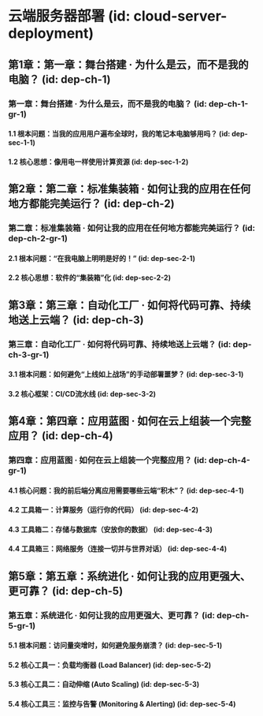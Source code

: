 # 云端服务器部署 (id: cloud-server-deployment)

## 第1章：第一章：舞台搭建 · 为什么是云，而不是我的电脑？ (id: dep-ch-1)
### 第一章：舞台搭建 · 为什么是云，而不是我的电脑？ (id: dep-ch-1-gr-1)
#### 1.1 根本问题：当我的应用用户遍布全球时，我的笔记本电脑够用吗？ (id: dep-sec-1-1)
#### 1.2 核心思想：像用电一样使用计算资源 (id: dep-sec-1-2)

## 第2章：第二章：标准集装箱 · 如何让我的应用在任何地方都能完美运行？ (id: dep-ch-2)
### 第二章：标准集装箱 · 如何让我的应用在任何地方都能完美运行？ (id: dep-ch-2-gr-1)
#### 2.1 根本问题：“在我电脑上明明是好的！” (id: dep-sec-2-1)
#### 2.2 核心思想：软件的“集装箱”化 (id: dep-sec-2-2)

## 第3章：第三章：自动化工厂 · 如何将代码可靠、持续地送上云端？ (id: dep-ch-3)
### 第三章：自动化工厂 · 如何将代码可靠、持续地送上云端？ (id: dep-ch-3-gr-1)
#### 3.1 根本问题：如何避免“上线如上战场”的手动部署噩梦？ (id: dep-sec-3-1)
#### 3.2 核心框架：CI/CD流水线 (id: dep-sec-3-2)

## 第4章：第四章：应用蓝图 · 如何在云上组装一个完整应用？ (id: dep-ch-4)
### 第四章：应用蓝图 · 如何在云上组装一个完整应用？ (id: dep-ch-4-gr-1)
#### 4.1 核心问题：我的前后端分离应用需要哪些云端“积木”？ (id: dep-sec-4-1)
#### 4.2 工具箱一：计算服务（运行你的代码） (id: dep-sec-4-2)
#### 4.3 工具箱二：存储与数据库（安放你的数据） (id: dep-sec-4-3)
#### 4.4 工具箱三：网络服务（连接一切并与世界对话） (id: dep-sec-4-4)

## 第5章：第五章：系统进化 · 如何让我的应用更强大、更可靠？ (id: dep-ch-5)
### 第五章：系统进化 · 如何让我的应用更强大、更可靠？ (id: dep-ch-5-gr-1)
#### 5.1 根本问题：访问量突增时，如何避免服务崩溃？ (id: dep-sec-5-1)
#### 5.2 核心工具一：负载均衡器 (Load Balancer) (id: dep-sec-5-2)
#### 5.3 核心工具二：自动伸缩 (Auto Scaling) (id: dep-sec-5-3)
#### 5.4 核心工具三：监控与告警 (Monitoring & Alerting) (id: dep-sec-5-4)
